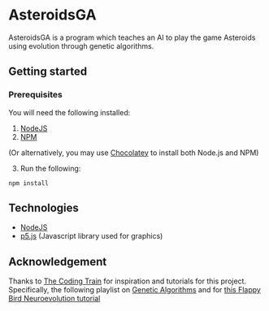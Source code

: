 # AsteroidsGA

AsteroidsGA is a program which teaches an AI to play the game Asteroids using evolution through genetic algorithms.

## Getting started

### Prerequisites
You will need the following installed:
1. [NodeJS](https://nodejs.org/en/download/)
2. [NPM](https://www.npmjs.com)

(Or alternatively, you may use [Chocolatey](https://chocolatey.org/docs/installation) to install both Node.js and NPM)

3. Run the following:

```
npm install
```

## Technologies

* [NodeJS](https://nodejs.org/)
* [p5.js](https://p5js.org) (Javascript library used for graphics)

## Acknowledgement

Thanks to [The Coding Train](https://www.youtube.com/channel/UCvjgXvBlbQiydffZU7m1_aw) for inspiration and tutorials for this project.
Specifically, the following playlist on [Genetic Algorithms](https://youtu.be/9zfeTw-uFCw) and for [this Flappy Bird Neuroevolution tutorial](https://youtu.be/c6y21FkaUqw)